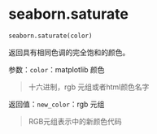 # seaborn.saturate

```py
seaborn.saturate(color)
```

返回具有相同色调的完全饱和的颜色。

参数：`color`：matplotlib 颜色

> 十六进制，rgb 元组或者html颜色名字


返回值：`new_color`：rgb 元组

> RGB元组表示中的新颜色代码

